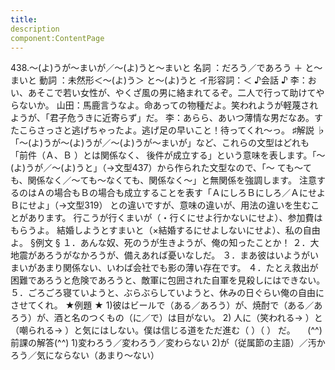```yaml
---
title:
description
component:ContentPage
---
```



438.～(よ)うが～まいが／～(よ)うと～まいと
名詞 ：だろう／であろう ＋ と～まいと
動詞 ：未然形＜～(よ)う＞ と～(よ)うと
イ形容詞：＜
♪会話 ♪
李：おい、あそこで若い女性が、やくざ風の男に絡まれてるぞ。二人で行って助けてやらないか。 山田：馬鹿言うなよ。命あっての物種だよ。笑われようが軽蔑されようが、「君子危うきに近寄らず」だ。
李：あらら、あいつ薄情な男だなあ。すたこらさっさと逃げちゃったよ。逃げ足の早いこと！待ってくれ～っ。
♯解説 ♭
「～(よ)うが～(よ)うが／～(よ)うが～まいが」など、これらの文型はどれも「前件（Ａ、Ｂ ）とは関係なく、 後件が成立する」という意味を表します。「～(よ)うが／～(よ)うと」（→文型437）から作られた文型なので、「～ ても～ても、関係なく／～ても～なくても、関係なく～」と無関係を強調します。
注意するのはＡの場合もＢの場合も成立することを表す「ＡにしろＢにしろ／ＡにせよＢにせよ」（→文型319）
との違いですが、意味の違いが、用法の違いを生むことがあります。 行こうが行くまいが（・行くにせよ行かないにせよ）、参加費はもらうよ。 結婚しようとすまいと（×結婚するにせよしないにせよ）、私の自由よ。
§例文 §
１．あんな奴、死のうが生きようが、俺の知ったことか！
２．大地震があろうがなかろうが、備えあれば憂いなしだ。
３．まあ彼はいようがいまいがあまり関係ない、いわば会社でも影の薄い存在です。
４．たとえ救出が困難であろうと危険であろうと、敵軍に包囲された自軍を見殺しにはできない。
５．ごろごろ寝ていようと、ぶらぶらしていようと、休みの日ぐらい俺の自由にさせてくれ。
★例題 ★
1)彼はビールで（ある／あろう）が、焼酎で（ある／あろう）が、酒と名のつくもの（に／で）は目がない。
2) 人に（笑われる→ ）と（嘲られる→ ）と気にはしない。僕は信じる道をただ進む（ ）（ ）
だ。    
(^^)前課の解答(^^)
1)変わろう／変わろう／変わらない
2)が（従属節の主語）／汚かろう／気にならない（あまり～ない）
